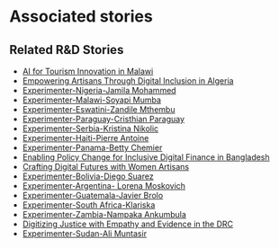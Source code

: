 # Associated stories

<!-- !!DO NOT REMOVE!! start autogenerated hyperlinks -->
## Related R&D Stories
- [AI for Tourism Innovation in Malawi](/RnD-Archive/stories/?doc=Explorers_MWI)
- [Empowering Artisans Through Digital Inclusion in Algeria](/RnD-Archive/stories/?doc=Explorers_DZA)
- [Experimenter-Nigeria-Jamila Mohammed](/RnD-Archive/stories/?doc=Experimenters_NGA)
- [Experimenter-Malawi-Soyapi Mumba](/RnD-Archive/stories/?doc=Experimenters_MWI)
- [Experimenter-Eswatini-Zandile Mthembu](/RnD-Archive/stories/?doc=Experimenters_SWY)
- [Experimenter-Paraguay-Cristhian Paraguay](/RnD-Archive/stories/?doc=Experimenters_PRY)
- [Experimenter-Serbia-Kristina Nikolic](/RnD-Archive/stories/?doc=Experimenters_SRB)
- [Experimenter-Haiti-Pierre Antoine](/RnD-Archive/stories/?doc=Experimenters_HTI)
- [Experimenter-Panama-Betty Chemier](/RnD-Archive/stories/?doc=Experimenters_PAN)
- [Enabling Policy Change for Inclusive Digital Finance in Bangladesh](/RnD-Archive/stories/?doc=Explorers_BGD)
- [Crafting Digital Futures with Women Artisans](/RnD-Archive/stories/?doc=Explorers_GHA)
- [Experimenter-Bolivia-Diego Suarez](/RnD-Archive/stories/?doc=Experimenters_BOL)
- [Experimenter-Argentina- Lorena Moskovich](/RnD-Archive/stories/?doc=Experimenters_ARG)
- [Experimenter-Guatemala-Javier Brolo](/RnD-Archive/stories/?doc=Experimenters_GTM)
- [Experimenter-South Africa-Klariska](/RnD-Archive/stories/?doc=Experimenters_ZAF)
- [Experimenter-Zambia-Nampaka Ankumbula](/RnD-Archive/stories/?doc=Experimenters_ZMB)
- [Digitizing Justice with Empathy and Evidence in the DRC](/RnD-Archive/stories/?doc=Explorers_COD)
- [Experimenter-Sudan-Ali Muntasir](/RnD-Archive/stories/?doc=Experimenters_SDN)
<!-- !!DO NOT REMOVE!! end autogenerated hyperlinks -->